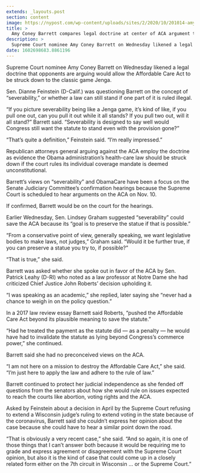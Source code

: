 ```yaml
--- 
extends: _layouts.post 
section: content 
image: https://nypost.com/wp-content/uploads/sites/2/2020/10/201014-amy-coney-barrett-jenga.jpg?quality=90&strip=all&w=1200 
title: > 
  Amy Coney Barrett compares legal doctrine at center of ACA argument to Jenga 
description: > 
  Supreme Court nominee Amy Coney Barrett on Wednesday likened a legal doctrine that opponents are arguing would allow the Affordable Care Act to be struck down to the classic game Jenga.Sen. Dianne Feinstein (D-Calif.) was questioning Barrett on the concept of “severability,” or whether a law can still stand if one part of it is ruled illegal.“If you picture severability being like a Jenga game, it’s kind of like, if you pull one out, can you pull it out while it all stands?If you pull two out, will it all stand?” Barrett said.“Severability is designed to say well would Congress still want the statute to stand even with the provision gone?”“That’s quite a definition,” Feinstein said. 
date: 1602698683.8861196 
--- 
```

Supreme Court nominee Amy Coney Barrett on Wednesday likened a legal doctrine that opponents are arguing would allow the Affordable Care Act to be struck down to the classic game Jenga.

Sen. Dianne Feinstein (D-Calif.) was questioning Barrett on the concept of “severability,” or whether a law can still stand if one part of it is ruled illegal.

“If you picture severability being like a Jenga game, it’s kind of like, if you pull one out, can you pull it out while it all stands? If you pull two out, will it all stand?” Barrett said. “Severability is designed to say well would Congress still want the statute to stand even with the provision gone?”

“That’s quite a definition,” Feinstein said. “I’m really impressed.”

Republican attorneys general arguing against the ACA employ the doctrine as evidence the Obama administration’s health-care law should be struck down if the court rules its individual coverage mandate is deemed unconstitutional.

Barrett’s views on “severability” and ObamaCare have been a focus on the Senate Judiciary Committee’s confirmation hearings because the Supreme Court is scheduled to hear arguments on the ACA on Nov. 10.

If confirmed, Barrett would be on the court for the hearings.

Earlier Wednesday, Sen. Lindsey Graham suggested “severability” could save the ACA because its “goal is to preserve the statue if that is possible.”

“From a conservative point of view, generally speaking, we want legislative bodies to make laws, not judges,” Graham said. “Would it be further true, if you can preserve a statue you try to, if possible?”

“That is true,” she said.

Barrett was asked whether she spoke out in favor of the ACA by Sen. Patrick Leahy (D-RI) who noted as a law professor at Notre Dame she had criticized Chief Justice John Roberts’ decision upholding it.

“I was speaking as an academic,” she replied, later saying she “never had a chance to weigh in on the policy question.”

In a 2017 law review essay Barnett said Roberts, “pushed the Affordable Care Act beyond its plausible meaning to save the statute.”

“Had he treated the payment as the statute did — as a penalty — he would have had to invalidate the statute as lying beyond Congress’s commerce power,” she continued.

Barrett said she had no preconceived views on the ACA.

“I am not here on a mission to destroy the Affordable Care Act,” she said. “I’m just here to apply the law and adhere to the rule of law.”

Barrett continued to protect her judicial independence as she fended off questions from the senators about how she would rule on issues expected to reach the courts like abortion, voting rights and the ACA.

Asked by Feinstein about a decision in April by the Supreme Court refusing to extend a Wisconsin judge’s ruling to extend voting in the state because of the coronavirus, Barrett said she couldn’t express her opinion about the case because she could have to hear a similar point down the road.

“That is obviously a very recent case,” she said. “And so again, it is one of those things that I can’t answer both because it would be requiring me to grade and express agreement or disagreement with the Supreme Court opinion, but also it is the kind of case that could come up in a closely related form either on the 7th circuit in Wisconsin … or the Supreme Court.”